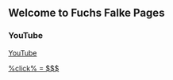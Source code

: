 ## Welcome to Fuchs Falke Pages

### YouTube

[YouTube](https://www.youtube.com/channel/UCrcT65ox1qC9ybbvMB62KnQ)

[%click% = $$$](https://giphy.com/gifs/KecDcIs9qrqennrxGQ/html5)



